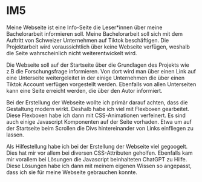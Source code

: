 # IM5

Meine Webseite ist eine Info-Seite die Leser*innen über meine Bachelorarbeit informieren soll. Meine Bachelorarbeit soll sich mit dem Auftritt von Schweizer Unternehmen auf Tiktok beschäftigen. Die Projektarbeit wird voraussichtlich über keine Webseite verfügen, weshalb die Seite wahrscheinlich nicht weiterentwickelt wird.

Die Webseite soll auf der Startseite über die Grundlagen des Projekts wie z.B die Forschungsfrage informieren. Von dort wird man über einen Link auf eine Unterseite weitergeleitet in der einige Unternehmen die über einen Tiktok Account verfügen vorgestellt werden. Ebenfalls von allen Unterseiten kann eine Seite erreicht werden, die über den Autor informiert.

Bei der Erstellung der Webseite wollte ich primär darauf achten, dass die Gestaltung modern wirkt. Deshalb habe ich viel mit Flexboxen gearbeitet. Diese Flexboxen habe ich dann mit CSS-Animationen verfeinert.  Es sind auch einige Javascript Komponenten auf der Seite vorhaden. Etwa um auf der Startseite beim Scrollen die Divs hintereinander von Links einfliegen zu lassen.

Als Hilfestellung habe ich bei der Erstellung der Webseite viel gegoogelt. Dies hat mir vor allem bei diversen CSS-Attributen geholfen. Ebenfalls kam mir vorallem bei Lösungen die Javascript beinhalteten ChatGPT zu Hilfe. Diese Lösungen habe ich dann mit meinem eigenen Wissen so angepasst, dass ich sie für meine Webseite gebrauchen konnte.
